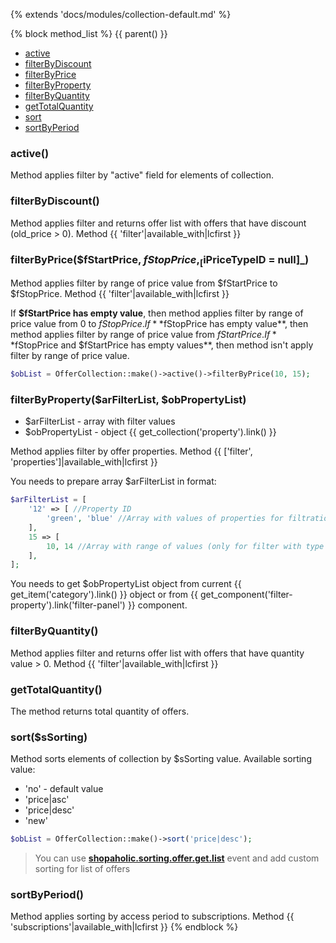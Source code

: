{% extends 'docs/modules/collection-default.md' %}

{% block method_list %}
{{ parent() }}

* [active](#active)
* [filterByDiscount](#filterbydiscount)
* [filterByPrice](#filterbypricefstartprice-fstopprice-ipricetypeid-null)
* [filterByProperty](#filterbypropertyarfilterlist-obpropertylist)
* [filterByQuantity](#filterbyquantity)
* [getTotalQuantity](#gettotalquantity)
* [sort](#sortssorting)
* [sortByPeriod](#sortbyperiod)

### active()

Method applies filter by "active" field for elements of collection.

### filterByDiscount()

Method applies filter and returns offer list with offers that have discount (old_price > 0).
Method {{ 'filter'|available_with|lcfirst }}

### filterByPrice($fStartPrice, $fStopPrice, _[$iPriceTypeID = null]_)

Method applies filter by range of price value from $fStartPrice to $fStopPrice.
Method {{ 'filter'|available_with|lcfirst }}

If **$fStartPrice has empty value**, then method applies filter by range of price value from 0 to $fStopPrice.
If **$fStopPrice has empty value**, then method applies filter by range of price value from $fStartPrice.
If **$fStopPrice and $fStartPrice has empty values**, then method isn't  apply filter by range of price value.

```php
$obList = OfferCollection::make()->active()->filterByPrice(10, 15);
```

### filterByProperty($arFilterList, $obPropertyList)
  * $arFilterList - array with filter values
  * $obPropertyList - object {{ get_collection('property').link() }}

Method applies filter by offer properties.
Method {{ ['filter', 'properties']|available_with|lcfirst }}

You needs to prepare array $arFilterList in format:
```php
$arFilterList = [
    '12' => [ //Property ID
        'green', 'blue' //Array with values of properties for filtration
    ],
    15 => [
        10, 14 //Array with range of values (only for filter with type 'between')
    ],
];
```

You needs to get $obPropertyList object from current {{ get_item('category').link() }} object or from {{ get_component('filter-property').link('filter-panel') }} component.

### filterByQuantity()

Method applies filter and returns offer list with offers that have quantity value > 0.
Method {{ 'filter'|available_with|lcfirst }}

### getTotalQuantity()

The method returns total quantity of offers.

### sort($sSorting)

Method sorts elements of collection by $sSorting value.
Available sorting value:
* 'no' - default value
* 'price|asc'
* 'price|desc'
* 'new'
```php
$obList = OfferCollection::make()->sort('price|desc');
```

> You can use [**shopaholic.sorting.offer.get.list**](modules/offer/event/event.md#shopaholicsortingoffergetlist) event and add custom sorting for list of offers

### sortByPeriod()

Method applies sorting by access period to subscriptions.
Method {{ 'subscriptions'|available_with|lcfirst }}
{% endblock %}
